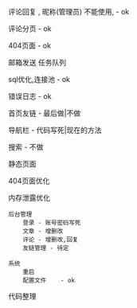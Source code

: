 评论回复 , 昵称(管理员) 不能使用, - ok

评论分页 - ok

404页面 - ok

邮箱发送
任务队列

sql优化,连接池 - ok

错误日志    - ok

首页友链 - 最后做|不做

导航栏 - 代码写死|现在的方法

搜索 - 不做

静态页面

404页面优化

内存泄露优化


    后台管理
        登录 - 账号密码写死
        文章 - 增删改
        评论 - 增删改,回复
        友链管理 - 待定
    
    系统
        重启
        配置文件    - ok
    
    
代码整理





